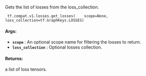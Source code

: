 Gets the list of losses from the loss_collection.

```
 tf.compat.v1.losses.get_losses(    scope=None,    loss_collection=tf.GraphKeys.LOSSES) 
```

#### Args:
- **`scope`** : An optional scope name for filtering the losses to return.
- **`loss_collection`** : Optional losses collection.


#### Returns:
a list of loss tensors.

